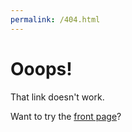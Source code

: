 ```yaml
---
permalink: /404.html
---
```


<h1>Ooops!</h1>
That link doesn't work.

Want to try the [front page](/)?
